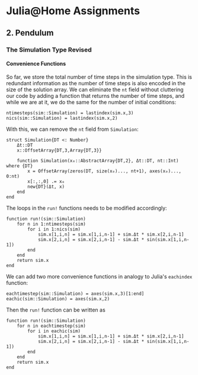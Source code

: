 
# Julia@Home Assignments

## 2. Pendulum

### The Simulation Type Revised

#### Convenience Functions

So far, we store the total number of time steps in the simulation type. This is redundant information as the number of time steps is also encoded in the size of the solution array.
We can eliminate the `nt` field without cluttering our code by adding a function that returns the number of time steps, and while we are at it, we do the same for the number of initial conditions:
```julia; eval=false
ntimesteps(sim::Simulation) = lastindex(sim.x,3)
nics(sim::Simulation) = lastindex(sim.x,2)
```

With this, we can remove the `nt` field from `Simulation`:
```julia; eval=false
struct Simulation{DT <: Number}
    Δt::DT
    x::OffsetArray{DT,3,Array{DT,3}}

    function Simulation(x₀::AbstractArray{DT,2}, Δt::DT, nt::Int) where {DT}
        x = OffsetArray(zeros(DT, size(x₀)..., nt+1), axes(x₀)..., 0:nt)
        x[:,:,0] .= x₀
        new{DT}(Δt, x)
    end
end
```

The loops in the `run!` functions needs to be modified accordingly:
```julia; eval=false
function run!(sim::Simulation)
    for n in 1:ntimesteps(sim)
        for i in 1:nics(sim)
            sim.x[1,i,n] = sim.x[1,i,n-1] + sim.Δt * sim.x[2,i,n-1]
            sim.x[2,i,n] = sim.x[2,i,n-1] - sim.Δt * sin(sim.x[1,i,n-1])
        end
    end
    return sim.x
end
```

We can add two more convenience functions in analogy to Julia's `eachindex` function: 
```julia; eval=false
eachtimestep(sim::Simulation) = axes(sim.x,3)[1:end]
eachic(sim::Simulation) = axes(sim.x,2)
```

Then the `run!` function can be written as 
```julia; eval=false
function run!(sim::Simulation)
    for n in eachtimestep(sim)
        for i in eachic(sim)
            sim.x[1,i,n] = sim.x[1,i,n-1] + sim.Δt * sim.x[2,i,n-1]
            sim.x[2,i,n] = sim.x[2,i,n-1] - sim.Δt * sin(sim.x[1,i,n-1])
        end
    end
    return sim.x
end
```

